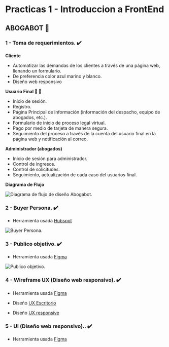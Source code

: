 

# **Practicas 1 - Introduccion a FrontEnd**

## **ABOGABOT :robot:**

### **1 - Toma de requerimientos. ✔️**

**Cliente**

   - Automatizar las demandas de los clientes a través de una página web, llenando un formulario.
   - De preferencia color azul marino y blanco.
   - Diseño web responsivo

**Usuario Final 👨 👩**

   - Inicio de sesión.
   - Registro.
   - Página Principal de información (información del despacho, equipo de abogados, etc.).
   - Formulario de inicio de proceso legal virtual.
   - Pago por medio de tarjeta de manera segura.
   - Seguimiento del proceso a través de la cuenta del usuario final en la página web y notificación al correo.      
   
**Administrador (abogados)**

   - Inicio de sesión para administrador.
   - Control de ingresos.
   - Control de solicitudes.
   - Seguimiento, actualización de cada caso del usuarios final.

**Diagrama de Flujo**

 <img alt="Diagrama de flujo de diseño Abogabot." src="https://github.com/Jeysonab/Launch-X-Mision-FrontEnd/blob/123b21874efee5487ff1c4872d9ffe289fb55772/Practica%201%20Abogabot/Diagrama%20de%20flujo%20Abogabot.png">

### **2 - Buyer Persona. ✔️**
   - Herramienta usada [Hubspot](https://www.hubspot.es/make-my-persona)

 <img alt="Buyer Persona." src="https://github.com/Jeysonab/Launch-X-Mision-FrontEnd/blob/efe7b67afa867d05fd57fc8f6a8470dcea951e50/Practica%201%20Abogabot/Buyer%20Persona.png">

### **3 - Publico objetivo. ✔️**
   - Herramienta usada [Figma](https://www.figma.com/?fuid=)
   
<img alt="Publico objetivo." src="https://github.com/Jeysonab/Launch-X-Mision-FrontEnd/blob/466bbec094699eff9b58dc95d22c1810c60e8f02/Practica%201%20Abogabot/Publico%20Objetivo.png">

### **4 - Wireframe UX (Diseño web responsivo). ✔️**
  - Herramienta usada [Figma](https://www.figma.com/?fuid=)

   - Diseño [UX Escritorio](https://www.figma.com/file/STgHyD0ZTa9PiFLbMhUxzD/Proyecto-Abogabot-UX?node-id=0%3A1)
   - Diseño [UX responsive](https://www.figma.com/file/STgHyD0ZTa9PiFLbMhUxzD/Proyecto-Abogabot-UX?node-id=304%3A873)


### **5 - UI (Diseño web responsivo).. ✔️**
  - Herramienta usada [Figma](https://www.figma.com/?fuid=)
